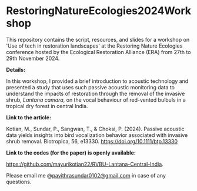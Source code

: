 # RestoringNatureEcologies2024Workshop
This repository contains the script, resources, and slides for a workshop on 'Use of tech in restoration landscapes' at the Restoring Nature Ecologies conference hosted by the Ecological Restoration Alliance (ERA) from 27th to 29th November 2024.

**Details:**

In this workshop, I provided a brief introduction to acoustic technology and presented a study that uses such passive acoustic monitoring data to understand the impacts of restoration through the removal of the invasive shrub, _Lantana camara_, on the vocal behaviour of red-vented bulbuls in a tropical dry forest in central India.

**Link to the article:**

Kotian, M., Sundar, P., Sangwan, T., & Choksi, P. (2024). Passive acoustic data yields insights into bird vocalization behavior associated with invasive shrub removal. Biotropica, 56, e13330. https://doi.org/10.1111/btp.13330

**Link to the codes (for the paper) is openly available:**

https://github.com/mayurikotian22/RVBU-Lantana-Central-India.

Please email me @pavithrasundar0102@gmail.com in case of any questions. 





